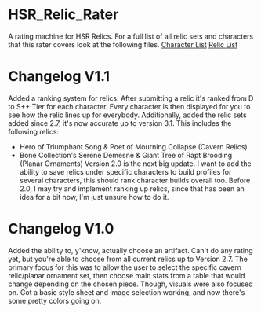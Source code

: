# HSR_Relic_Rater
A rating machine for HSR Relics. 
For a full list of all relic sets and characters that this rater covers look at the following files.
[Character List](Character_list.txt)
[Relic List](Relic_list.txt)

# Changelog V1.1
Added a ranking system for relics. After submitting a relic it's ranked from D to S++ Tier for each character. Every character is then displayed   for you to see how the relic lines up for everybody.
Additionally, added the relic sets added since 2.7, it's now accurate up to version 3.1. This includes the following relics:
- Hero of Triumphant Song & Poet of Mourning Collapse (Cavern Relics)
- Bone Collection's Serene Demesne & Giant Tree of Rapt Brooding (Planar Ornaments)
Version 2.0 is the next big update. I want to add the ability to save relics under specific characters to build profiles for several characters, this should rank character builds overall too.
Before 2.0, I may try and implement ranking up relics, since that has been an idea for a bit now, I'm just unsure how to do it.

# Changelog V1.0
Added the ability to, y'know, actually choose an artifact. Can't do any rating yet, but you're able to choose from all current relics up to Version 2.7.
The primary focus for this was to allow the user to select the specific cavern relic/planar ornament set, then choose main stats from a table that would change depending on the chosen piece.
Though, visuals were also focused on. Got a basic style sheet and image selection working, and now there's some pretty colors going on.
